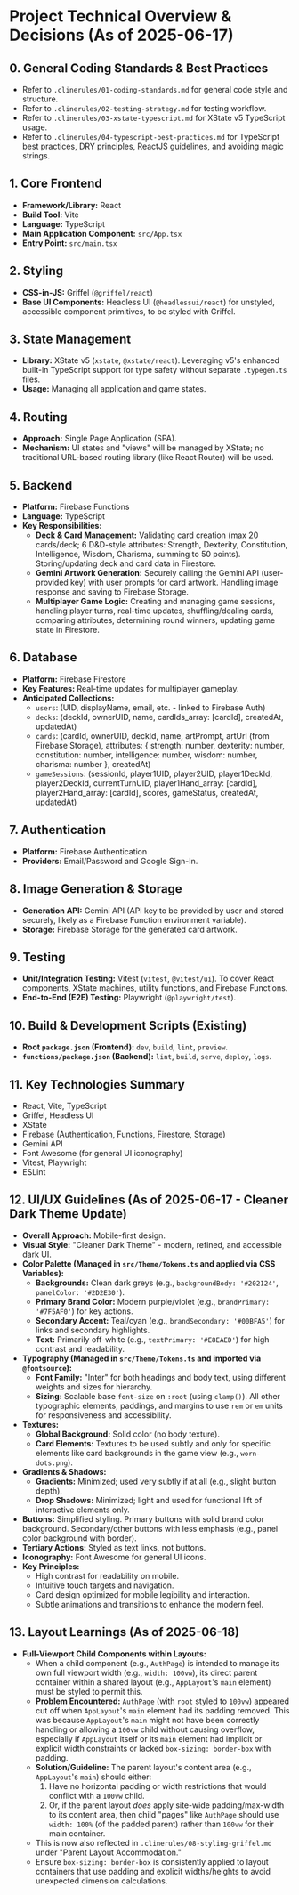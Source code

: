 # Project Technical Overview & Decisions (As of 2025-06-17)

## 0. General Coding Standards & Best Practices
*   Refer to `.clinerules/01-coding-standards.md` for general code style and structure.
*   Refer to `.clinerules/02-testing-strategy.md` for testing workflow.
*   Refer to `.clinerules/03-xstate-typescript.md` for XState v5 TypeScript usage.
*   Refer to `.clinerules/04-typescript-best-practices.md` for TypeScript best practices, DRY principles, ReactJS guidelines, and avoiding magic strings.

## 1. Core Frontend
*   **Framework/Library:** React
*   **Build Tool:** Vite
*   **Language:** TypeScript
*   **Main Application Component:** `src/App.tsx`
*   **Entry Point:** `src/main.tsx`

## 2. Styling
*   **CSS-in-JS:** Griffel (`@griffel/react`)
*   **Base UI Components:** Headless UI (`@headlessui/react`) for unstyled, accessible component primitives, to be styled with Griffel.

## 3. State Management
*   **Library:** XState v5 (`xstate`, `@xstate/react`). Leveraging v5's enhanced built-in TypeScript support for type safety without separate `.typegen.ts` files.
*   **Usage:** Managing all application and game states.

## 4. Routing
*   **Approach:** Single Page Application (SPA).
*   **Mechanism:** UI states and "views" will be managed by XState; no traditional URL-based routing library (like React Router) will be used.

## 5. Backend
*   **Platform:** Firebase Functions
*   **Language:** TypeScript
*   **Key Responsibilities:**
    *   **Deck & Card Management:** Validating card creation (max 20 cards/deck; 6 D&D-style attributes: Strength, Dexterity, Constitution, Intelligence, Wisdom, Charisma, summing to 50 points). Storing/updating deck and card data in Firestore.
    *   **Gemini Artwork Generation:** Securely calling the Gemini API (user-provided key) with user prompts for card artwork. Handling image response and saving to Firebase Storage.
    *   **Multiplayer Game Logic:** Creating and managing game sessions, handling player turns, real-time updates, shuffling/dealing cards, comparing attributes, determining round winners, updating game state in Firestore.

## 6. Database
*   **Platform:** Firebase Firestore
*   **Key Features:** Real-time updates for multiplayer gameplay.
*   **Anticipated Collections:**
    *   `users`: (UID, displayName, email, etc. - linked to Firebase Auth)
    *   `decks`: (deckId, ownerUID, name, cardIds_array: [cardId], createdAt, updatedAt)
    *   `cards`: (cardId, ownerUID, deckId, name, artPrompt, artUrl (from Firebase Storage), attributes: { strength: number, dexterity: number, constitution: number, intelligence: number, wisdom: number, charisma: number }, createdAt)
    *   `gameSessions`: (sessionId, player1UID, player2UID, player1DeckId, player2DeckId, currentTurnUID, player1Hand_array: [cardId], player2Hand_array: [cardId], scores, gameStatus, createdAt, updatedAt)

## 7. Authentication
*   **Platform:** Firebase Authentication
*   **Providers:** Email/Password and Google Sign-In.

## 8. Image Generation & Storage
*   **Generation API:** Gemini API (API key to be provided by user and stored securely, likely as a Firebase Function environment variable).
*   **Storage:** Firebase Storage for the generated card artwork.

## 9. Testing
*   **Unit/Integration Testing:** Vitest (`vitest`, `@vitest/ui`). To cover React components, XState machines, utility functions, and Firebase Functions.
*   **End-to-End (E2E) Testing:** Playwright (`@playwright/test`).

## 10. Build & Development Scripts (Existing)
*   **Root `package.json` (Frontend):** `dev`, `build`, `lint`, `preview`.
*   **`functions/package.json` (Backend):** `lint`, `build`, `serve`, `deploy`, `logs`.

## 11. Key Technologies Summary
*   React, Vite, TypeScript
*   Griffel, Headless UI
*   XState
*   Firebase (Authentication, Functions, Firestore, Storage)
*   Gemini API
*   Font Awesome (for general UI iconography)
*   Vitest, Playwright
*   ESLint

## 12. UI/UX Guidelines (As of 2025-06-17 - Cleaner Dark Theme Update)

*   **Overall Approach:** Mobile-first design.
*   **Visual Style:** "Cleaner Dark Theme" - modern, refined, and accessible dark UI.
*   **Color Palette (Managed in `src/Theme/Tokens.ts` and applied via CSS Variables):**
    *   **Backgrounds:** Clean dark greys (e.g., `backgroundBody: '#202124'`, `panelColor: '#2D2E30'`).
    *   **Primary Brand Color:** Modern purple/violet (e.g., `brandPrimary: '#7F5AF0'`) for key actions.
    *   **Secondary Accent:** Teal/cyan (e.g., `brandSecondary: '#00BFA5'`) for links and secondary highlights.
    *   **Text:** Primarily off-white (e.g., `textPrimary: '#E8EAED'`) for high contrast and readability.
*   **Typography (Managed in `src/Theme/Tokens.ts` and imported via `@fontsource`):**
    *   **Font Family:** "Inter" for both headings and body text, using different weights and sizes for hierarchy.
    *   **Sizing:** Scalable base `font-size` on `:root` (using `clamp()`). All other typographic elements, paddings, and margins to use `rem` or `em` units for responsiveness and accessibility.
*   **Textures:**
    *   **Global Background:** Solid color (no body texture).
    *   **Card Elements:** Textures to be used subtly and only for specific elements like card backgrounds in the game view (e.g., `worn-dots.png`).
*   **Gradients & Shadows:**
    *   **Gradients:** Minimized; used very subtly if at all (e.g., slight button depth).
    *   **Drop Shadows:** Minimized; light and used for functional lift of interactive elements only.
*   **Buttons:** Simplified styling. Primary buttons with solid brand color background. Secondary/other buttons with less emphasis (e.g., panel color background with border).
*   **Tertiary Actions:** Styled as text links, not buttons.
*   **Iconography:** Font Awesome for general UI icons.
*   **Key Principles:**
    *   High contrast for readability on mobile.
    *   Intuitive touch targets and navigation.
    *   Card design optimized for mobile legibility and interaction.
    *   Subtle animations and transitions to enhance the modern feel.

## 13. Layout Learnings (As of 2025-06-18)
*   **Full-Viewport Child Components within Layouts:**
    *   When a child component (e.g., `AuthPage`) is intended to manage its own full viewport width (e.g., `width: 100vw`), its direct parent container within a shared layout (e.g., `AppLayout`'s `main` element) must be styled to permit this.
    *   **Problem Encountered:** `AuthPage` (with `root` styled to `100vw`) appeared cut off when `AppLayout`'s `main` element had its padding removed. This was because `AppLayout`'s `main` might not have been correctly handling or allowing a `100vw` child without causing overflow, especially if `AppLayout` itself or its `main` element had implicit or explicit width constraints or lacked `box-sizing: border-box` with padding.
    *   **Solution/Guideline:** The parent layout's content area (e.g., `AppLayout`'s `main`) should either:
        1.  Have no horizontal padding or width restrictions that would conflict with a `100vw` child.
        2.  Or, if the parent layout *does* apply site-wide padding/max-width to its content area, then child "pages" like `AuthPage` should use `width: 100%` (of the padded parent) rather than `100vw` for their main container.
    *   This is now also reflected in `.clinerules/08-styling-griffel.md` under "Parent Layout Accommodation."
    *   Ensure `box-sizing: border-box` is consistently applied to layout containers that use padding and explicit widths/heights to avoid unexpected dimension calculations.
